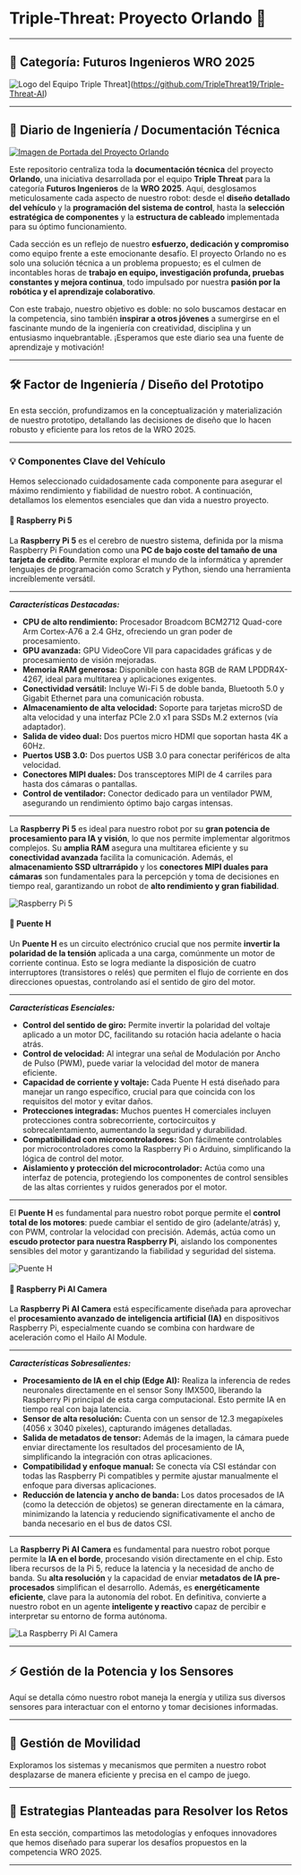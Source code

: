 # Triple-Threat: Proyecto Orlando 🤖

---

## 🚀 Categoría: Futuros Ingenieros WRO 2025

![Logo del Equipo Triple Threat](https://github.com/TripleThreat19/Triple-Threat-AI/blob/main/Logo%20del%20Equipo/Logo%20del%20Equipo.jpg)](https://github.com/TripleThreat19/Triple-Threat-AI)

---

## 📖 Diario de Ingeniería / Documentación Técnica

[![Imagen de Portada del Proyecto Orlando](https://github.com/TripleThreat19/Triple-Threat-AI/blob/main/Logo%20del%20Equipo/Imagen%20de%20Portada.jpg)](https://github.com/TripleThreat19/Triple-Threat-AI)

Este repositorio centraliza toda la **documentación técnica** del proyecto **Orlando**, una iniciativa desarrollada por el equipo **Triple Threat** para la categoría **Futuros Ingenieros** de la **WRO 2025**. Aquí, desglosamos meticulosamente cada aspecto de nuestro robot: desde el **diseño detallado del vehículo** y la **programación del sistema de control**, hasta la **selección estratégica de componentes** y la **estructura de cableado** implementada para su óptimo funcionamiento.

Cada sección es un reflejo de nuestro **esfuerzo, dedicación y compromiso** como equipo frente a este emocionante desafío. El proyecto Orlando no es solo una solución técnica a un problema propuesto; es el culmen de incontables horas de **trabajo en equipo, investigación profunda, pruebas constantes y mejora continua**, todo impulsado por nuestra **pasión por la robótica y el aprendizaje colaborativo**.

Con este trabajo, nuestro objetivo es doble: no solo buscamos destacar en la competencia, sino también **inspirar a otros jóvenes** a sumergirse en el fascinante mundo de la ingeniería con creatividad, disciplina y un entusiasmo inquebrantable. ¡Esperamos que este diario sea una fuente de aprendizaje y motivación!

---

## 🛠️ Factor de Ingeniería / Diseño del Prototipo

En esta sección, profundizamos en la conceptualización y materialización de nuestro prototipo, detallando las decisiones de diseño que lo hacen robusto y eficiente para los retos de la WRO 2025.

---

### 💡 Componentes Clave del Vehículo

Hemos seleccionado cuidadosamente cada componente para asegurar el máximo rendimiento y fiabilidad de nuestro robot. A continuación, detallamos los elementos esenciales que dan vida a nuestro proyecto.

#### 🧠 Raspberry Pi 5

La **Raspberry Pi 5** es el cerebro de nuestro sistema, definida por la misma Raspberry Pi Foundation como una **PC de bajo coste del tamaño de una tarjeta de crédito**. Permite explorar el mundo de la informática y aprender lenguajes de programación como Scratch y Python, siendo una herramienta increíblemente versátil.

---
**_Características Destacadas:_**

* **CPU de alto rendimiento:** Procesador Broadcom BCM2712 Quad-core Arm Cortex-A76 a 2.4 GHz, ofreciendo un gran poder de procesamiento.
* **GPU avanzada:** GPU VideoCore VII para capacidades gráficas y de procesamiento de visión mejoradas.
* **Memoria RAM generosa:** Disponible con hasta 8GB de RAM LPDDR4X-4267, ideal para multitarea y aplicaciones exigentes.
* **Conectividad versátil:** Incluye Wi-Fi 5 de doble banda, Bluetooth 5.0 y Gigabit Ethernet para una comunicación robusta.
* **Almacenamiento de alta velocidad:** Soporte para tarjetas microSD de alta velocidad y una interfaz PCIe 2.0 x1 para SSDs M.2 externos (vía adaptador).
* **Salida de video dual:** Dos puertos micro HDMI que soportan hasta 4K a 60Hz.
* **Puertos USB 3.0:** Dos puertos USB 3.0 para conectar periféricos de alta velocidad.
* **Conectores MIPI duales:** Dos transceptores MIPI de 4 carriles para hasta dos cámaras o pantallas.
* **Control de ventilador:** Conector dedicado para un ventilador PWM, asegurando un rendimiento óptimo bajo cargas intensas.

---

La **Raspberry Pi 5** es ideal para nuestro robot por su **gran potencia de procesamiento para IA y visión**, lo que nos permite implementar algoritmos complejos. Su **amplia RAM** asegura una multitarea eficiente y su **conectividad avanzada** facilita la comunicación. Además, el **almacenamiento SSD ultrarrápido** y los **conectores MIPI duales para cámaras** son fundamentales para la percepción y toma de decisiones en tiempo real, garantizando un robot de **alto rendimiento y gran fiabilidad**.

![Raspberry Pi 5](https://github.com/TripleThreat19/Triple-Threat-AI/blob/main/Componentes%20Electronicos/raspberry-pi-5.jpg)

#### 🔌 Puente H

Un **Puente H** es un circuito electrónico crucial que nos permite **invertir la polaridad de la tensión** aplicada a una carga, comúnmente un motor de corriente continua. Esto se logra mediante la disposición de cuatro interruptores (transistores o relés) que permiten el flujo de corriente en dos direcciones opuestas, controlando así el sentido de giro del motor.

---
**_Características Esenciales:_**

* **Control del sentido de giro:** Permite invertir la polaridad del voltaje aplicado a un motor DC, facilitando su rotación hacia adelante o hacia atrás.
* **Control de velocidad:** Al integrar una señal de Modulación por Ancho de Pulso (PWM), puede variar la velocidad del motor de manera eficiente.
* **Capacidad de corriente y voltaje:** Cada Puente H está diseñado para manejar un rango específico, crucial para que coincida con los requisitos del motor y evitar daños.
* **Protecciones integradas:** Muchos puentes H comerciales incluyen protecciones contra sobrecorriente, cortocircuitos y sobrecalentamiento, aumentando la seguridad y durabilidad.
* **Compatibilidad con microcontroladores:** Son fácilmente controlables por microcontroladores como la Raspberry Pi o Arduino, simplificando la lógica de control del motor.
* **Aislamiento y protección del microcontrolador:** Actúa como una interfaz de potencia, protegiendo los componentes de control sensibles de las altas corrientes y ruidos generados por el motor.

---

El **Puente H** es fundamental para nuestro robot porque permite el **control total de los motores**: puede cambiar el sentido de giro (adelante/atrás) y, con PWM, controlar la velocidad con precisión. Además, actúa como un **escudo protector para nuestra Raspberry Pi**, aislando los componentes sensibles del motor y garantizando la fiabilidad y seguridad del sistema.

![Puente H](https://github.com/TripleThreat19/Triple-Threat-AI/blob/main/Componentes%20Electronicos/Purnte%20H.jpg)

#### 📸 Raspberry Pi AI Camera

La **Raspberry Pi AI Camera** está específicamente diseñada para aprovechar el **procesamiento avanzado de inteligencia artificial (IA)** en dispositivos Raspberry Pi, especialmente cuando se combina con hardware de aceleración como el Hailo AI Module.

---
**_Características Sobresalientes:_**

* **Procesamiento de IA en el chip (Edge AI):** Realiza la inferencia de redes neuronales directamente en el sensor Sony IMX500, liberando la Raspberry Pi principal de esta carga computacional. Esto permite IA en tiempo real con baja latencia.
* **Sensor de alta resolución:** Cuenta con un sensor de 12.3 megapíxeles (4056 x 3040 píxeles), capturando imágenes detalladas.
* **Salida de metadatos de tensor:** Además de la imagen, la cámara puede enviar directamente los resultados del procesamiento de IA, simplificando la integración con otras aplicaciones.
* **Compatibilidad y enfoque manual:** Se conecta vía CSI estándar con todas las Raspberry Pi compatibles y permite ajustar manualmente el enfoque para diversas aplicaciones.
* **Reducción de latencia y ancho de banda:** Los datos procesados de IA (como la detección de objetos) se generan directamente en la cámara, minimizando la latencia y reduciendo significativamente el ancho de banda necesario en el bus de datos CSI.

---

La **Raspberry Pi AI Camera** es fundamental para nuestro robot porque permite la **IA en el borde**, procesando visión directamente en el chip. Esto libera recursos de la Pi 5, reduce la latencia y la necesidad de ancho de banda. Su **alta resolución** y la capacidad de enviar **metadatos de IA pre-procesados** simplifican el desarrollo. Además, es **energéticamente eficiente**, clave para la autonomía del robot. En definitiva, convierte a nuestro robot en un agente **inteligente y reactivo** capaz de percibir e interpretar su entorno de forma autónoma.

![La Raspberry Pi AI Camera](https://github.com/TripleThreat19/Triple-Threat-AI/blob/main/Componentes%20Electronicos/Camara%20Rasberry%20PI%205.jpg)

---

## ⚡ Gestión de la Potencia y los Sensores

Aquí se detalla cómo nuestro robot maneja la energía y utiliza sus diversos sensores para interactuar con el entorno y tomar decisiones informadas.

---

## 🚗 Gestión de Movilidad

Exploramos los sistemas y mecanismos que permiten a nuestro robot desplazarse de manera eficiente y precisa en el campo de juego.

---

## 🧠 Estrategias Planteadas para Resolver los Retos

En esta sección, compartimos las metodologías y enfoques innovadores que hemos diseñado para superar los desafíos propuestos en la competencia WRO 2025.

---
